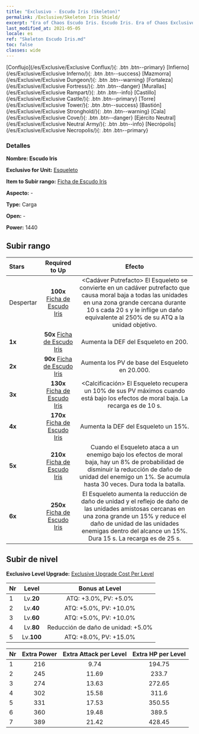 ```yaml
---
title: "Exclusivo - Escudo Iris (Skeleton)"
permalink: /Exclusive/Skeleton Iris Shield/
excerpt: "Era of Chaos Escudo Iris. Escudo Iris. Era of Chaos Exclusivo Escudo Iris. Esqueleto Exclusivo."
last_modified_at: 2021-05-05
locale: es
ref: "Skeleton Escudo Iris.md"
toc: false
classes: wide
---
```

 [Conflujo](/es/Exclusive/Exclusive Conflux/){: .btn .btn--primary} [Infierno](/es/Exclusive/Exclusive Inferno/){: .btn .btn--success} [Mazmorra](/es/Exclusive/Exclusive Dungeon/){: .btn .btn--warning} [Fortaleza](/es/Exclusive/Exclusive Fortress/){: .btn .btn--danger} [Murallas](/es/Exclusive/Exclusive Rampart/){: .btn .btn--info} [Castillo](/es/Exclusive/Exclusive Castle/){: .btn .btn--primary} [Torre](/es/Exclusive/Exclusive Tower/){: .btn .btn--success} [Bastión](/es/Exclusive/Exclusive Stronghold/){: .btn .btn--warning} [Cala](/es/Exclusive/Exclusive Cove/){: .btn .btn--danger} [Ejército Neutral](/es/Exclusive/Exclusive Neutral Army/){: .btn .btn--info} [Necrópolis](/es/Exclusive/Exclusive Necropolis/){: .btn .btn--primary} 

### Detalles
 **Nombre: Escudo Iris** 

 **Exclusivo for Unit:** [Esqueleto](/es/units/Skeleton/) 

 **Item to Subir rango:** [Ficha de Escudo Iris](/ItemsES/con_913/)

 **Aspecto:** -

 **Type:** Carga

 **Open:** -

 **Power:** 1440

## Subir rango

  |     Stars    |  Required to Up | Efecto |
  |:-------------|:---------------:|:---------------:|
  |  Despertar  | **100x** [Ficha de Escudo Iris](/ItemsES/con_913/) | <Cadáver Putrefacto> El Esqueleto se convierte en un cadáver putrefacto que causa moral baja a todas las unidades en una zona grande cercana durante 10 s cada 20 s y le inflige un daño equivalente al 250% de su ATQ a la unidad objetivo. |
  | **1x** <i class="fas fa-star"/> | **50x** [Ficha de Escudo Iris](/ItemsES/con_913/) | Aumenta la DEF del Esqueleto en 200. |
  | **2x** <i class="fas fa-star"/> | **90x** [Ficha de Escudo Iris](/ItemsES/con_913/) | Aumenta los PV de base del Esqueleto en 20.000. |
  | **3x** <i class="fas fa-star"/> | **130x** [Ficha de Escudo Iris](/ItemsES/con_913/) | <Calcificación> El Esqueleto recupera un 10% de sus PV máximos cuando está bajo los efectos de moral baja. La recarga es de 10 s. |
  | **4x** <i class="fas fa-star"/> | **170x** [Ficha de Escudo Iris](/ItemsES/con_913/) | Aumenta la DEF del Esqueleto un 15%. |
  | **5x** <i class="fas fa-star"/> | **210x** [Ficha de Escudo Iris](/ItemsES/con_913/) | Cuando el Esqueleto ataca a un enemigo bajo los efectos de moral baja, hay un 8% de probabilidad de disminuir la reducción de daño de unidad del enemigo un 1%. Se acumula hasta 30 veces. Dura toda la batalla. |
  | **6x** <i class="fas fa-star"/> | **250x** [Ficha de Escudo Iris](/ItemsES/con_913/) | <Entidad No Muerta> El Esqueleto aumenta la reducción de daño de unidad y el reflejo de daño de las unidades amistosas cercanas en una zona grande un 15% y reduce el daño de unidad de las unidades enemigas dentro del alcance un 15%. Dura 15 s. La recarga es de 25 s. |


## Subir de nivel
 **Exclusivo Level Upgrade:** [Exclusive Upgrade Cost Per Level](/Exclusive/ExclusiveUpgradeCostPerLevel/)

  |  Nr  |   Level  | Bonus at Level |
  |:-----|:--------:|:--------------:|
  | 1 | Lv.**20** | ATQ: +3.0%, PV: +5.0% |
  | 2 | Lv.**40** | ATQ: +5.0%, PV: +10.0% |
  | 3 | Lv.**60** | ATQ: +5.0%, PV: +10.0% |
  | 4 | Lv.**80** | Reducción de daño de unidad: +5.0% |
  | 5 | Lv.**100** | ATQ: +8.0%, PV: +15.0% |


  |  Nr  |  Extra Power | Extra Attack per Level | Extra HP per Level |
  |:-----|:--------:|:--------:|:--------:|
  | 1 | 216 | 9.74 | 194.75 |
  | 2 | 245 | 11.69 | 233.7 |
  | 3 | 274 | 13.63 | 272.65 |
  | 4 | 302 | 15.58 | 311.6 |
  | 5 | 331 | 17.53 | 350.55 |
  | 6 | 360 | 19.48 | 389.5 |
  | 7 | 389 | 21.42 | 428.45 |


